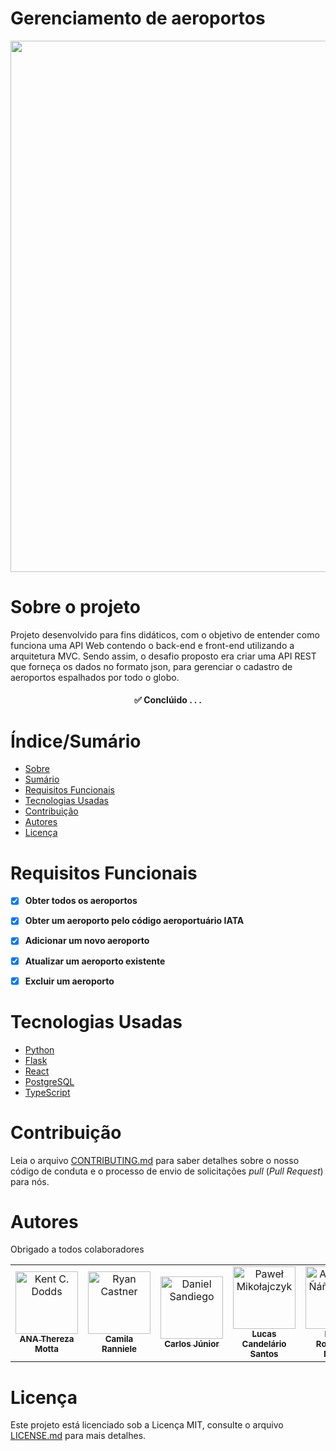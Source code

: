 # Gerenciamento de aeroportos


<div align="center">
<img src="https://user-images.githubusercontent.com/81763479/203630936-b3c8a3d4-a5d4-4801-9561-d8af5259f29a.jpg" width="850px">
</div>

# Sobre o projeto

Projeto desenvolvido para fins didáticos, com o objetivo de entender como funciona uma API Web contendo o back-end e front-end utilizando a arquitetura MVC. Sendo assim, o desafio proposto era  criar uma API REST que forneça os dados no formato json, para gerenciar o cadastro de aeroportos espalhados por todo o globo.

<h4 align="center"> 
	✅  Conclúido  . . .
</h4>

# Índice/Sumário

* [Sobre](#sobre-o-projeto)
* [Sumário](#índice/sumário)
* [Requisitos Funcionais](#requisitos-funcionais)
* [Tecnologias Usadas](#tecnologias-usadas)
* [Contribuição](#contribuição)
* [Autores](#autores)
* [Licença](#licença)



# Requisitos Funcionais 

- [x] **Obter todos os aeroportos**
- [x] **Obter um aeroporto pelo código aeroportuário IATA**
- [x] **Adicionar um novo aeroporto**
- [x] **Atualizar um aeroporto existente**
- [x] **Excluir um aeroporto**


# Tecnologias Usadas

- [Python](https://www.python.org)
- [Flask](https://flask.palletsprojects.com/en/2.2.x/)
- [React](https://pt-br.reactjs.org/)
- [PostgreSQL](https://www.postgresql.org)
- [TypeScript](https://www.typescriptlang.org/)

# Contribuição

Leia o arquivo [CONTRIBUTING.md](CONTRIBUTING.md) para saber detalhes sobre o nosso código de conduta e o processo de envio de solicitações *pull* (*Pull Request*) para nós.

# Autores

Obrigado a todos colaboradores


<table>
<tbody>
    <tr>
	<td align="center"><a href="https://github.com/AnaTherezaMotta"><img src="https://user-images.githubusercontent.com/81763479/203659006-23cd6c4e-86de-463f-9ce1-7067dd5c807a.jpg" width="100px;" alt="Kent C. Dodds"/><br /><sub><b>ANA Thereza Motta</b></sub></a><br /><a href="https://github.com/testing-library/react-testing-library/commits?author=kentcdodds" title="Code"></a> <a href="https://github.com/testing-library/react-testing-library/commits?author=kentcdodds" title="Documentation"></a> <a href="#infra-kentcdodds" title="Infrastructure (Hosting, Build-Tools, etc)"></a> <a href="https://github.com/testing-library/react-testing-library/commits?author=kentcdodds" title="Tests"></a></td>
	<td align="center"><a href="https://github.com/camilaranniele"><img src="https://user-images.githubusercontent.com/81763479/203659030-ffbda6e6-4fad-484c-9016-e4e552e6b89b.jpg" width="100px;" alt="Ryan Castner"/><br /><sub><b>Camila Ranniele</b></sub></a><br /><a href="https://github.com/testing-library/react-testing-library/commits?author=audiolion" title="Documentation"></a></td> 
      <td align="center"><a href="https://www.dnlsandiego.com"><img src="https://user-images.githubusercontent.com/81763479/203659024-4586df1c-ef56-491a-8a02-3f048fa02c39.jpg" width="100px;" alt="Daniel Sandiego"/><br /><sub><b>Carlos Júnior</b></sub></a><br /><a href="https://github.com/testing-library/react-testing-library/commits?author=dnlsandiego" title="Code"></a></td>
      <td align="center"><a href="https://github.com/lucascand29"><img src="https://user-images.githubusercontent.com/81763479/203658983-ad591f1a-9ce8-4ef4-ab8e-5d63bbddbaed.jpg" width="100px;" alt="Paweł Mikołajczyk"/><br /><sub><b>Lucas Candelário Santos</b></sub></a><br /><a href="https://github.com/testing-library/react-testing-library/commits?author=Miklet" title="Code"></a></td>
      <td align="center"><a href="https://github.com/rodrigueslucas062"><img src="https://user-images.githubusercontent.com/81763479/203658865-076475c3-9931-427d-9482-100b816cea79.jpg" width="100px;" alt="Alejandro Ñáñez Ortiz"/><br /><sub><b>Lucas Rodrigues Nunes</b></sub></a><br /><a href="https://github.com/testing-library/react-testing-library/commits?author=alejandronanez" title="Documentation"></a></td>
      <td align="center"><a href="https://github.com/mariavitoriav"><img src="https://user-images.githubusercontent.com/81763479/203658967-fefc6561-1c78-4b08-886a-2a9ff6c6b7cd.jpg" width="100px;" alt="Matt Parrish"/><br /><sub><b>Maria Vitória Bezerra de Vasconcelos</b></sub></a><br /><a href="https://github.com/testing-library/react-testing-library/issues?q=author%3Apbomb" title="Bug reports"></a> <a href="https://github.com/testing-library/react-testing-library/commits?author=pbomb" title="Code"></a> <a href="https://github.com/testing-library/react-testing-library/commits?author=pbomb" title="Documentation"></a> <a href="https://github.com/testing-library/react-testing-library/commits?author=pbomb" title="Tests"></a></td>
	<td align="center"><a href="https://github.com/T-Babetto"><img src="https://user-images.githubusercontent.com/81763479/203659015-e5c917b4-ac7a-46c5-a8df-5aeed33a39c6.jpg" width="100px;" alt="Matt Parrish"/><br /><sub><b>Tiago Rocha</b></sub></a><br /><a href="https://github.com/testing-library/react-testing-library/issues?q=author%3Apbomb" title="Bug reports"></a> <a href="https://github.com/testing-library/react-testing-library/commits?author=pbomb" title="Code"></a> <a href="https://github.com/testing-library/react-testing-library/commits?author=pbomb" title="Documentation"></a> <a href="https://github.com/testing-library/react-testing-library/commits?author=pbomb" title="Tests"></a></td>
    </tr>
</tbody>
</table>

# Licença

Este projeto está licenciado sob a Licença MIT,  consulte o arquivo [LICENSE.md](LICENSE.md) para mais detalhes.


